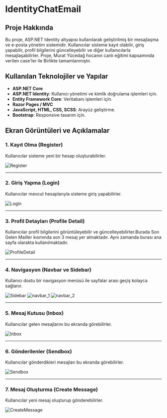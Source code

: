 # IdentityChatEmail

## Proje Hakkında
Bu proje, ASP.NET Identity altyapısı kullanılarak geliştirilmiş bir mesajlaşma ve e-posta yönetim sistemidir. Kullanıcılar sisteme kayıt olabilir, giriş yapabilir, profil bilgilerini güncelleyebilir ve diğer kullanıcılarla mesajlaşabilirler. Proje, Murat Yücedağ hocanın canlı eğitimi kapsamında verilen case'ler ile Birlikte tamamlanmıştır.

## Kullanılan Teknolojiler ve Yapılar
- **ASP.NET Core**
- **ASP.NET Identity**: Kullanıcı yönetimi ve kimlik doğrulama işlemleri için.
- **Entity Framework Core**: Veritabanı işlemleri için.
- **Razor Pages / MVC**
- **JavaScript, HTML, CSS, SCSS**: Arayüz geliştirme.
- **Bootstrap**: Responsive tasarım için.

## Ekran Görüntüleri ve Açıklamalar

### 1. Kayıt Olma (Register)
Kullanıcılar sisteme yeni bir hesap oluşturabilirler.

![Register](https://github.com/user-attachments/assets/3166e42e-822d-4484-b9a4-6bb059a6af52)

---

### 2. Giriş Yapma (Login)
Kullanıcılar mevcut hesaplarıyla sisteme giriş yapabilirler.

![Login](https://github.com/user-attachments/assets/78b7165c-a9aa-4e40-a7c4-f08445a0ee50)

---


### 3. Profil Detayları (Profile Detail)
Kullanıcılar profil bilgilerini görüntüleyebilir ve güncelleyebilirler.Burada Son Gelen Mailler kısmında son 3 mesaj yer almaktadır.
Aynı zamanda burası ana sayfa olarakta kullanılmaktadır.

![ProfileDetail](https://github.com/user-attachments/assets/2256488e-52eb-454c-8030-0583483402ec)


---

### 4. Navigasyon (Navbar ve Sidebar)
Kullanıcı dostu bir navigasyon menüsü ile sayfalar arası geçiş kolayca sağlanır.

![Sidebar](https://github.com/user-attachments/assets/8130febf-d3f5-417f-ad94-ff0f16ce6e1b)
![navbar_1](https://github.com/user-attachments/assets/33ea84d4-6267-410f-9432-abdfa929e964)
![navbar_2](https://github.com/user-attachments/assets/63db82cd-5e36-4594-a5a7-17deff820041)


---

### 5. Mesaj Kutusu (Inbox)
Kullanıcılar gelen mesajlarını bu ekranda görebilirler.

![Inbox](https://github.com/user-attachments/assets/87e29c08-ca2e-476c-8ed3-940129020dbc)

---

### 6. Gönderilenler (Sendbox)
Kullanıcılar gönderdikleri mesajları bu ekranda görebilirler.

![Sendbox](https://github.com/user-attachments/assets/128c11bb-2a18-426a-820f-a6b5efcfc1a6)


---

### 7. Mesaj Oluşturma (Create Message)
Kullanıcılar yeni mesaj oluşturup gönderebilirler.

![CreateMessage](https://github.com/user-attachments/assets/7757d2e7-9343-4c94-958c-4c3297868c8e)


